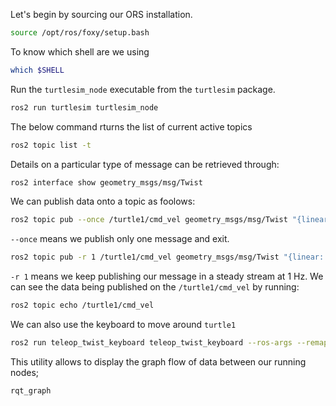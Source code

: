 Let's begin by sourcing our ORS installation.

```bash
source /opt/ros/foxy/setup.bash
```

To know which shell are we using

```bash
which $SHELL
```
Run the `turtlesim_node` executable from the `turtlesim` package.
```bash
ros2 run turtlesim turtlesim_node
```
The below command rturns the list of current active topics
```bash
ros2 topic list -t
```
Details on a particular type of message can be retrieved through: 
```bash
ros2 interface show geometry_msgs/msg/Twist
```
We can publish data onto a topic as foolows:
```bash
ros2 topic pub --once /turtle1/cmd_vel geometry_msgs/msg/Twist "{linear: {x: 1.}}"
```
`--once` means we publish only one message and exit.
```bash
ros2 topic pub -r 1 /turtle1/cmd_vel geometry_msgs/msg/Twist "{linear: {x: 1.,y: 0.,z:0.}, angular:{x: 0.,y: 0.,z: .7}}"
```
`-r 1` means we keep publishing our message in a steady stream at 1 Hz.
We can see the data being published on the `/turtle1/cmd_vel` by running:
```bash
ros2 topic echo /turtle1/cmd_vel
```
We can also use the keyboard to move around `turtle1`
```bash
ros2 run teleop_twist_keyboard teleop_twist_keyboard --ros-args --remap cmd_vel:=/turtle1/cmd_vel
```
This utility allows to display the graph flow of data between our running nodes; 
```bash
rqt_graph
```

